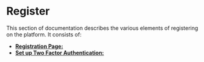 # Register
<!-- To Be Populated -->

This section of documentation describes the various elements of registering on the platform. It consists of:

* **[Registration Page:](register-page.md)**
* **[Set up Two Factor Authentication:](setup-2fa.md)**
